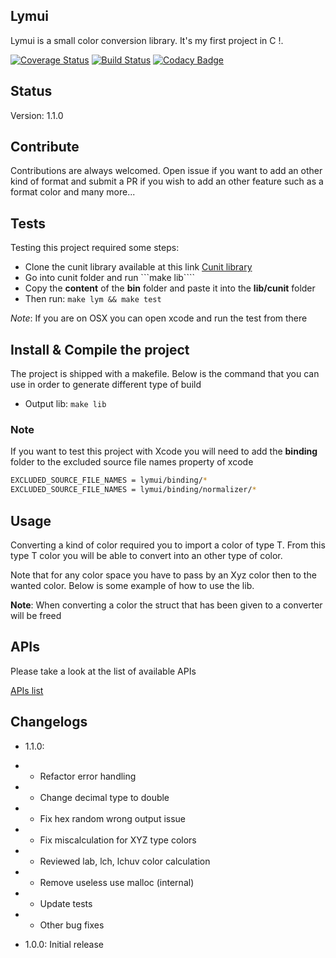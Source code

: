 ##  Lymui

Lymui is a small color conversion library. It's my first project in C !.

[![Coverage Status](https://coveralls.io/repos/github/MarcInthaamnouay/lymui/badge.svg)](https://coveralls.io/github/MarcInthaamnouay/lymui)
[![Build Status](https://travis-ci.org/MarcInthaamnouay/lymui.svg?branch=master)](https://travis-ci.org/MarcInthaamnouay/lymui)
[![Codacy Badge](https://api.codacy.com/project/badge/Grade/c443f9099d024a81b2c56b42edf0b147)](https://www.codacy.com/app/mintha/lymui?utm_source=github.com&amp;utm_medium=referral&amp;utm_content=MarcInthaamnouay/lymui&amp;utm_campaign=Badge_Grade)

## Status

Version: 1.1.0

## Contribute

Contributions are always welcomed. Open issue if you want to add an other kind of format and submit a PR if you wish to add an other feature such as a format color and many more...

## Tests

Testing this project required some steps:

- Clone the cunit library available at this link [Cunit library](https://github.com/itzseven/cunit.git)
- Go into cunit folder and run ```make lib````
- Copy the **content** of the **bin** folder and paste it into the **lib/cunit** folder
- Then run: ```make lym && make test```

*Note*: If you are on OSX you can open xcode and run the test from there

## Install & Compile the project

The project is shipped with a makefile. Below is the command that you can use in order to generate different type of build

- Output lib: ```make lib```

### Note

If you want to test this project with Xcode you will need to add the **binding** folder to the excluded source file names property of xcode

```bash
EXCLUDED_SOURCE_FILE_NAMES = lymui/binding/* 
EXCLUDED_SOURCE_FILE_NAMES = lymui/binding/normalizer/*
```

## Usage

Converting a kind of color required you to import a color of type T. From this type T color you will be able to convert into an other type of color. 

Note that for any color space you have to pass by an Xyz color then to the wanted color. Below is some example of how to use the lib.

**Note**: When converting a color the struct that has been given to a converter will be freed

## APIs

Please take a look at the list of available APIs

[APIs list](https://marcinthaamnouay.github.io/lymui/docs/)

## Changelogs

* 1.1.0: 
* * Refactor error handling
* * Change decimal type to double
* * Fix hex random wrong output issue
* * Fix miscalculation for XYZ type colors
* * Reviewed lab, lch, lchuv color calculation
* * Remove useless use malloc (internal)
* * Update tests
* * Other bug fixes

* 1.0.0: Initial release
